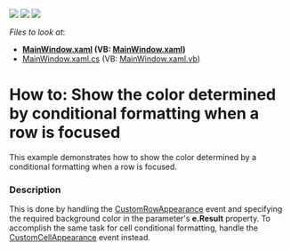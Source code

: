 <!-- default badges list -->
![](https://img.shields.io/endpoint?url=https://codecentral.devexpress.com/api/v1/VersionRange/128653125/21.1.5%2B)
[![](https://img.shields.io/badge/Open_in_DevExpress_Support_Center-FF7200?style=flat-square&logo=DevExpress&logoColor=white)](https://supportcenter.devexpress.com/ticket/details/T423710)
[![](https://img.shields.io/badge/📖_How_to_use_DevExpress_Examples-e9f6fc?style=flat-square)](https://docs.devexpress.com/GeneralInformation/403183)
<!-- default badges end -->
<!-- default file list -->
*Files to look at*:

* **[MainWindow.xaml](./CS/DXSample/MainWindow.xaml) (VB: [MainWindow.xaml](./VB/DXSample/MainWindow.xaml))**
* [MainWindow.xaml.cs](./CS/DXSample/MainWindow.xaml.cs) (VB: [MainWindow.xaml.vb](./VB/DXSample/MainWindow.xaml.vb))
<!-- default file list end -->
# How to: Show the color determined by conditional formatting when a row is focused


This example demonstrates how to show the color determined by a conditional formatting when a row is focused.


<h3>Description</h3>

<p>This is done by handling the <a href="https://documentation.devexpress.com/WPF/DevExpressXpfGridTableView_CustomRowAppearancetopic.aspx">CustomRowAppearance</a> event and specifying the required background color in the parameter's <strong>e.Result</strong> property. To accomplish the same task for cell conditional formatting, handle the <a href="https://documentation.devexpress.com/WPF/DevExpressXpfGridTableView_CustomCellAppearancetopic.aspx">CustomCellAppearance</a> event instead.</p>

<br/>


